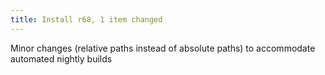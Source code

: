 ```yaml
---
title: Install r68, 1 item changed
---
```


Minor changes (relative paths instead of absolute paths) to accommodate automated nightly builds
